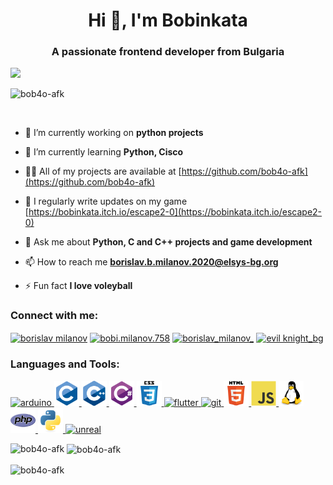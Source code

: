 <h1 align="center">Hi 👋, I'm Bobinkata</h1>
<h3 align="center">A passionate frontend developer from Bulgaria</h3>

<img src = "https://media0.giphy.com/headers/GitHub/w8ZJLtJbmuph.gif">

<p align="left"> <img src="https://komarev.com/ghpvc/?username=bob4o-afk&label=Profile%20views&color=0e75b6&style=flat" alt="bob4o-afk" /> </p>

<p align="left"> <a href="https://twitter.com/" target="blank"><img src="https://img.shields.io/twitter/follow/?logo=twitter&style=for-the-badge" alt="" /></a> </p>

- 🔭 I’m currently working on **python projects**

- 🌱 I’m currently learning **Python, Cisco**

- 👨‍💻 All of my projects are available at [https://github.com/bob4o-afk](https://github.com/bob4o-afk)

- 📝 I regularly write updates on my game [https://bobinkata.itch.io/escape2-0](https://bobinkata.itch.io/escape2-0)

- 💬 Ask me about **Python, C and C++ projects and game development**

- 📫 How to reach me **borislav.b.milanov.2020@elsys-bg.org**

- ⚡ Fun fact **I love voleyball**

<h3 align="left">Connect with me:</h3>
<p align="left">
<a href="https://www.linkedin.com/in/borislav-milanov-b2a941281/" target="blank"><img align="center" src="https://raw.githubusercontent.com/rahuldkjain/github-profile-readme-generator/master/src/images/icons/Social/linked-in-alt.svg" alt="borislav milanov" height="30" width="40" /></a>
<a href="https://fb.com/borislav milanov" target="blank"><img align="center" src="https://raw.githubusercontent.com/rahuldkjain/github-profile-readme-generator/master/src/images/icons/Social/facebook.svg" alt="bobi.milanov.758" height="30" width="40" /></a>
<a href="https://instagram.com/borislav_milanov_" target="blank"><img align="center" src="https://raw.githubusercontent.com/rahuldkjain/github-profile-readme-generator/master/src/images/icons/Social/instagram.svg" alt="borislav_milanov_" height="30" width="40" /></a>
<a href="https://www.youtube.com/channel/UCQv-4pxNrQXSckXrC5eO9Cw" target="blank"><img align="center" src="https://raw.githubusercontent.com/rahuldkjain/github-profile-readme-generator/master/src/images/icons/Social/youtube.svg" alt="evil knight_bg" height="30" width="40" /></a>
</p>

<h3 align="left">Languages and Tools:</h3>
<p align="left"> <a href="https://www.arduino.cc/" target="_blank" rel="noreferrer"> <img src="https://cdn.worldvectorlogo.com/logos/arduino-1.svg" alt="arduino" width="40" height="40"/> </a> <a href="https://www.cprogramming.com/" target="_blank" rel="noreferrer"> <img src="https://raw.githubusercontent.com/devicons/devicon/master/icons/c/c-original.svg" alt="c" width="40" height="40"/> </a> <a href="https://www.w3schools.com/cpp/" target="_blank" rel="noreferrer"> <img src="https://raw.githubusercontent.com/devicons/devicon/master/icons/cplusplus/cplusplus-original.svg" alt="cplusplus" width="40" height="40"/> </a> <a href="https://www.w3schools.com/cs/" target="_blank" rel="noreferrer"> <img src="https://raw.githubusercontent.com/devicons/devicon/master/icons/csharp/csharp-original.svg" alt="csharp" width="40" height="40"/> </a> <a href="https://www.w3schools.com/css/" target="_blank" rel="noreferrer"> <img src="https://raw.githubusercontent.com/devicons/devicon/master/icons/css3/css3-original-wordmark.svg" alt="css3" width="40" height="40"/> </a> <a href="https://flutter.dev" target="_blank" rel="noreferrer"> <img src="https://www.vectorlogo.zone/logos/flutterio/flutterio-icon.svg" alt="flutter" width="40" height="40"/> </a> <a href="https://git-scm.com/" target="_blank" rel="noreferrer"> <img src="https://www.vectorlogo.zone/logos/git-scm/git-scm-icon.svg" alt="git" width="40" height="40"/> </a> <a href="https://www.w3.org/html/" target="_blank" rel="noreferrer"> <img src="https://raw.githubusercontent.com/devicons/devicon/master/icons/html5/html5-original-wordmark.svg" alt="html5" width="40" height="40"/> </a> <a href="https://developer.mozilla.org/en-US/docs/Web/JavaScript" target="_blank" rel="noreferrer"> <img src="https://raw.githubusercontent.com/devicons/devicon/master/icons/javascript/javascript-original.svg" alt="javascript" width="40" height="40"/> </a> <a href="https://www.linux.org/" target="_blank" rel="noreferrer"> <img src="https://raw.githubusercontent.com/devicons/devicon/master/icons/linux/linux-original.svg" alt="linux" width="40" height="40"/> </a> <a href="https://www.php.net" target="_blank" rel="noreferrer"> <img src="https://raw.githubusercontent.com/devicons/devicon/master/icons/php/php-original.svg" alt="php" width="40" height="40"/> </a> <a href="https://www.python.org" target="_blank" rel="noreferrer"> <img src="https://raw.githubusercontent.com/devicons/devicon/master/icons/python/python-original.svg" alt="python" width="40" height="40"/> </a> <a href="https://unrealengine.com/" target="_blank" rel="noreferrer"> <img src="https://raw.githubusercontent.com/kenangundogan/fontisto/036b7eca71aab1bef8e6a0518f7329f13ed62f6b/icons/svg/brand/unreal-engine.svg" alt="unreal" width="40" height="40"/> </a> </p>

<p><img align="left" src="https://github-readme-stats.vercel.app/api/top-langs?username=bob4o-afk&show_icons=true&locale=en&layout=compact" alt="bob4o-afk" /></p>

<p>&nbsp;<img align="center" src="https://github-readme-stats.vercel.app/api?username=bob4o-afk&show_icons=true&locale=en" alt="bob4o-afk" /></p>

<p><img align="center" src="https://github-readme-streak-stats.herokuapp.com/?user=bob4o-afk&" alt="bob4o-afk" /></p>
